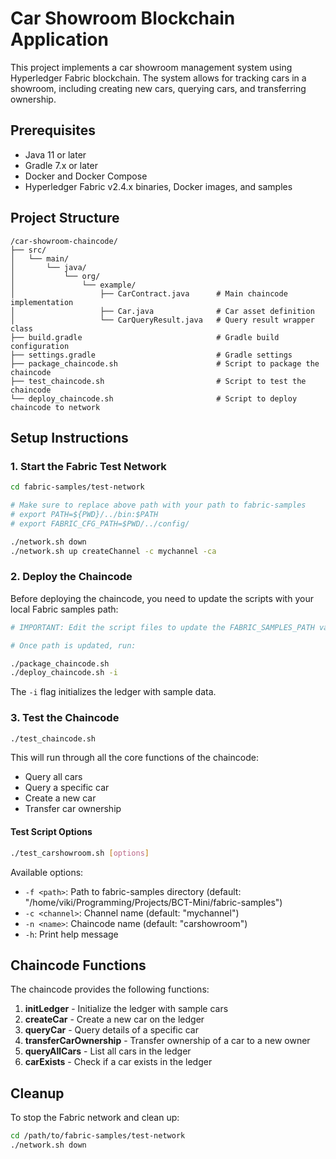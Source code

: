 # Car Showroom Blockchain Application

This project implements a car showroom management system using Hyperledger Fabric blockchain. The system allows for tracking cars in a showroom, including creating new cars, querying cars, and transferring ownership.

## Prerequisites

- Java 11 or later
- Gradle 7.x or later
- Docker and Docker Compose
- Hyperledger Fabric v2.4.x binaries, Docker images, and samples

## Project Structure

```
/car-showroom-chaincode/
├── src/
│   └── main/
│       └── java/
│           └── org/
│               └── example/
│                   ├── CarContract.java      # Main chaincode implementation
│                   ├── Car.java              # Car asset definition
│                   └── CarQueryResult.java   # Query result wrapper class
├── build.gradle                              # Gradle build configuration
├── settings.gradle                           # Gradle settings
├── package_chaincode.sh                      # Script to package the chaincode
├── test_chaincode.sh                         # Script to test the chaincode
└── deploy_chaincode.sh                       # Script to deploy chaincode to network
```

## Setup Instructions

### 1. Start the Fabric Test Network

```bash
cd fabric-samples/test-network

# Make sure to replace above path with your path to fabric-samples
# export PATH=${PWD}/../bin:$PATH
# export FABRIC_CFG_PATH=$PWD/../config/

./network.sh down
./network.sh up createChannel -c mychannel -ca
```

### 2. Deploy the Chaincode

Before deploying the chaincode, you need to update the scripts with your local Fabric samples path:

```bash
# IMPORTANT: Edit the script files to update the FABRIC_SAMPLES_PATH variable to match your fabric samples actual path before running these commands

# Once path is updated, run:

./package_chaincode.sh
./deploy_chaincode.sh -i
```

The `-i` flag initializes the ledger with sample data.

### 3. Test the Chaincode

```bash
./test_chaincode.sh
```

This will run through all the core functions of the chaincode:

- Query all cars
- Query a specific car
- Create a new car
- Transfer car ownership

#### Test Script Options

```bash
./test_carshowroom.sh [options]
```

Available options:

- `-f <path>`: Path to fabric-samples directory (default: "/home/viki/Programming/Projects/BCT-Mini/fabric-samples")
- `-c <channel>`: Channel name (default: "mychannel")
- `-n <name>`: Chaincode name (default: "carshowroom")
- `-h`: Print help message

## Chaincode Functions

The chaincode provides the following functions:

1. **initLedger** - Initialize the ledger with sample cars
2. **createCar** - Create a new car on the ledger
3. **queryCar** - Query details of a specific car
4. **transferCarOwnership** - Transfer ownership of a car to a new owner
5. **queryAllCars** - List all cars in the ledger
6. **carExists** - Check if a car exists in the ledger

## Cleanup

To stop the Fabric network and clean up:

```bash
cd /path/to/fabric-samples/test-network
./network.sh down
```
